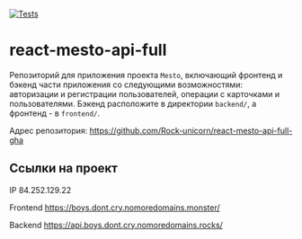 [![Tests](https://github.com/yandex-praktikum/react-mesto-api-full-gha/actions/workflows/tests.yml/badge.svg)](https://github.com/yandex-praktikum/react-mesto-api-full-gha/actions/workflows/tests.yml)
# react-mesto-api-full
Репозиторий для приложения проекта `Mesto`, включающий фронтенд и бэкенд части приложения со следующими возможностями: авторизации и регистрации пользователей, операции с карточками и пользователями. Бэкенд расположите в директории `backend/`, а фронтенд - в `frontend/`. 
  


Адрес репозитория: https://github.com/Rock-unicorn/react-mesto-api-full-gha

## Ссылки на проект

IP 84.252.129.22

Frontend https://boys.dont.cry.nomoredomains.monster/

Backend https://api.boys.dont.cry.nomoredomains.rocks/
